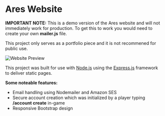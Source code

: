 # Ares Website
**IMPORTANT NOTE:** This is a demo version of the Ares website and will not immediately work for production. To get this to work you would need to create your own **mailer.js** file.  

This project only serves as a portfolio piece and it is not recommened for public use.  
  
![Website Preview](https://i.imgur.com/nuD4X1R.png)

This project was built for use with [Node.js](https://nodejs.org/en/) using the [Express.js](https://expressjs.com/) framework to deliver static pages.  

**Some noteable features:**
* Email handling using Nodemailer and Amazon SES
* Secure account creation which was initialized by a player typing **/account create** in-game
* Responsive Bootstrap design
